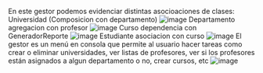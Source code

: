 En este gestor podemos evidenciar distintas asocioaciones de clases: Universidad (Composicion con departamento) ![image](https://github.com/user-attachments/assets/4c879069-fe33-4774-9522-cdc991d8e974)
Departamento agregacion con profesor ![image](https://github.com/user-attachments/assets/cd11e726-d4c6-4869-92db-5473f92cc69f)
Curso dependencia con GeneradorReporte ![image](https://github.com/user-attachments/assets/e85a256b-b61e-4b7a-aaad-6517949f5f64)
Estudiante asociacion con curso ![image](https://github.com/user-attachments/assets/879ccf1a-b4d0-40e0-80d4-ea254fd736e9)
El gestor es un menú en consola que permite al usuario hacer tareas como crear o eliminar universidades, ver listas de profesores, ver si los profesores están asignados a algun departamento o no, crear cursos, etc
![image](https://github.com/user-attachments/assets/58216ef1-223e-4df7-89f9-40b23ef945a5)

